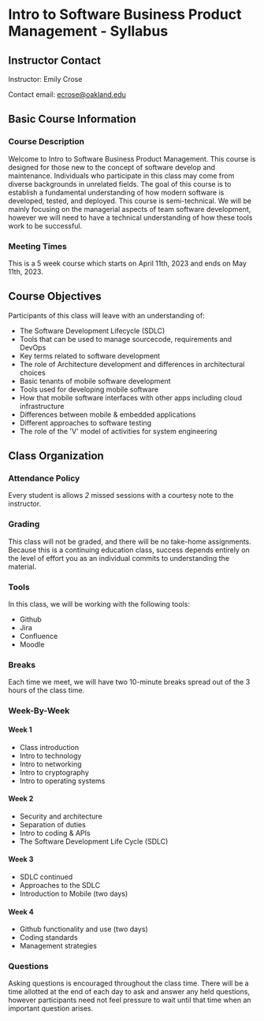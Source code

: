 # Intro to Software Business Product Management - Syllabus
## Instructor Contact
Instructor: Emily Crose

Contact email: ecrose@oakland.edu

## Basic Course Information

### Course Description
Welcome to Intro to Software Business Product Management. This course is designed for those new to the concept of software develop and maintenance. Individuals who participate in this class may come from diverse backgrounds in unrelated fields. The goal of this course is to establish a fundamental understanding of how modern software is developed, tested, and deployed. This course is semi-technical. We will be mainly focusing on the managerial aspects of team software development, however we will need to have a technical understanding of how these tools work to be successful.

### Meeting Times
This is a 5 week course which starts on April 11th, 2023 and ends on May 11th, 2023.

## Course Objectives

Participants of this class will leave with an understanding of:
* The Software Development Lifecycle (SDLC)
* Tools that can be used to manage sourcecode, requirements and DevOps
* Key terms related to software development
* The role of Architecture development and differences in architectural choices
* Basic tenants of mobile software development
* Tools used for developing mobile software
* How that mobile software interfaces with other apps including cloud infrastructure
* Differences between mobile & embedded applications
* Different approaches to software testing
* The role of the 'V' model of activities for system engineering

## Class Organization

### Attendance Policy
Every student is allows *2* missed sessions with a courtesy note to the instructor.

### Grading
This class will not be graded, and there will be no take-home assignments. Because this is a continuing education class, success depends entirely on the level of effort you as an individual commits to understanding the material.

### Tools
In this class, we will be working with the following tools:
* Github
* Jira
* Confluence
* Moodle

### Breaks
Each time we meet, we will have two 10-minute breaks spread out of the 3 hours of the class time. 

### Week-By-Week
#### Week 1
* Class introduction
* Intro to technology
* Intro to networking
* Intro to cryptography
* Intro to operating systems

#### Week 2
* Security and architecture
* Separation of duties
* Intro to coding & APIs
* The Software Development Life Cycle (SDLC)

#### Week 3
* SDLC continued
* Approaches to the SDLC
* Introduction to Mobile (two days)


#### Week 4
* Github functionality and use (two days)
* Coding standards
* Management strategies

### Questions
Asking questions is encouraged throughout the class time. There will be a time allotted at the end of each day to ask and answer any held questions, however participants need not feel pressure to wait until that time when an important question arises. 